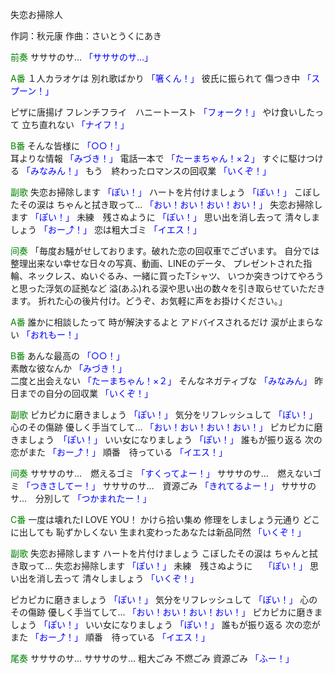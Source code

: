 失恋お掃除人

作詞：秋元康
作曲：さいとうくにあき

<font color=green>前奏</font>
サササのサ… <font color=blue>「サササのサ…」</font> 

<font color=green>A番</font>
１人カラオケは
別れ歌ばかり <font color=blue>「箸くん！」</font> 
彼氏に振られて
傷つき中 <font color=blue>「スプーン！」</font> 

ピザに唐揚げ
フレンチフライ　ハニートースト <font color=blue>「フォーク！」</font> 
やけ食いしたって
立ち直れない <font color=blue>「ナイフ！」</font> 

<font color=green>B番</font>
そんな皆様に <font color=blue>「○○！」</font>  
耳よりな情報 <font color=blue>「みづき！」</font> 
電話一本で <font color=blue>「たーまちゃん！×２」</font>
すぐに駆けつける <font color=blue>「みなみん！」</font>
もう　終わったロマンスの回収業 <font color=blue>「いくぞ！」</font>

<font color=green>副歌</font>
失恋お掃除します <font color=blue>「ぽい！」</font> 
ハートを片付けましょう <font color=blue>「ぽい！」</font> 
こぼしたその涙は
ちゃんと拭き取って… <font color=blue>「おい！おい！おい！おい！」</font> 
失恋お掃除します <font color=blue>「ぽい！」</font> 
未練　残さぬように <font color=blue>「ぽい！」</font> 
思い出を消し去って
清々しましょう <font color=blue>「おー⤴！」</font> 
恋は粗大ゴミ <font color=blue>「イエス！」</font> 

<font color=green>间奏</font>
「毎度お騒がせしております。破れた恋の回収車でございます。
自分では整理出来ない幸せな日々の写真、動画、LINEのデータ、
プレゼントされた指輪、ネックレス、ぬいぐるみ、一緒に買ったTシャツ、
いつか突きつけてやろうと思った浮気の証拠など
溢(あふ)れる涙や思い出の数々を引き取らせていただきます。
折れた心の後片付け。どうぞ、お気軽に声をお掛けください。」

<font color=green>A番</font>
誰かに相談したって
時が解決するよと 
アドバイスされるだけ
涙が止まらない <font color=blue>「おれもー！」</font> 

<font color=green>B番</font>
あんな最高の <font color=blue>「○○！」</font>  
素敵な彼なんか <font color=blue>「みづき！」</font>  
二度と出会えない <font color=blue>「たーまちゃん！×２」</font>
そんなネガティブな <font color=blue>「みなみん」</font>
昨日までの自分の回収業 <font color=blue>「いくぞ！」</font>

<font color=green>副歌</font>
ピカピカに磨きましょう <font color=blue>「ぽい！」</font>
気分をリフレッシュして <font color=blue>「ぽい！」</font>
心のその傷跡
優しく手当てして… <font color=blue>「おい！おい！おい！おい！」</font>
ピカピカに磨きましょう　<font color=blue>「ぽい！」</font>
いい女になりましょう <font color=blue>「ぽい！」</font>
誰もが振り返る
次の恋がまた <font color=blue>「おー⤴！」</font>
順番　待っている <font color=blue>「イエス！」</font>

<font color=green>间奏</font>
サササのサ…　燃えるゴミ <font color=blue>「すくってよー！」</font>
サササのサ…　燃えないゴミ <font color=blue>「つきさしてー！」</font>
サササのサ…　資源ごみ <font color=blue>「きれてるよー！」</font>
サササのサ…　分別して <font color=blue>「つかまれたー！」</font>

<font color=green>C番</font>
一度は壊れたI LOVE YOU！
かけら拾い集め
修理をしましょう元通り
どこに出しても
恥ずかしくない
生まれ変わったあなたは新品同然 <font color=blue>「いくぞ！」</font>

<font color=green>副歌</font>
失恋お掃除します
ハートを片付けましょう
こぼしたその涙は
ちゃんと拭き取って…
失恋お掃除します  <font color=blue>「ぽい！」</font>
未練　残さぬように　 <font color=blue>「ぽい！」</font>
思い出を消し去って
清々しましょう <font color=blue>「いくぞ！」</font>

ピカピカに磨きましょう <font color=blue>「ぽい！」</font> 
気分をリフレッシュして <font color=blue>「ぽい！」</font> 
心のその傷跡
優しく手当てして… <font color=blue>「おい！おい！おい！おい！」</font> 
ピカピカに磨きましょう <font color=blue>「ぽい！」</font> 
いい女になりましょう <font color=blue>「ぽい！」</font> 
誰もが振り返る
次の恋がまた <font color=blue>「おー⤴！」</font>
順番　待っている <font color=blue>「イエス！」</font>

<font color=green>尾奏</font>
サササのサ…
サササのサ…
粗大ごみ
不燃ごみ
資源ごみ
<font color=blue>「ふー！」</font>
